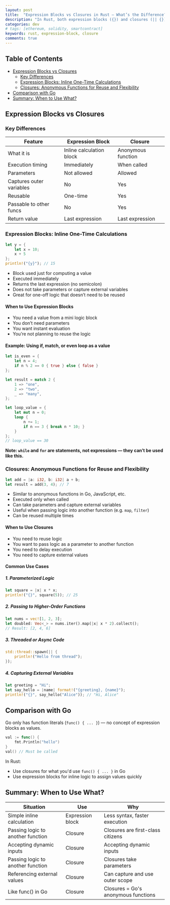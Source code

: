 ```yaml
---
layout: post
title:  "Expression Blocks vs Closures in Rust – What’s the Difference?"
description: "In Rust, both expression blocks ({}) and closures (|| {}) can return values — but they serve different purposes. This post breaks down their differences, when to use each, and how they compare to Go’s func()."
categories: dev
# tags: [ethereum, solidity, smartcontract]
keywords: rust, expression-block, closure
comments: true
---
```


## Table of Contents

- [Expression Blocks vs Closures](#expression-blocks-vs-closures)
  - [Key Differences](#key-differences)
  - [Expression Blocks: Inline One-Time Calculations](#expression-blocks-inline-one-time-calculations)
  - [Closures: Anonymous Functions for Reuse and Flexibility](#closures-anonymous-functions-for-reuse-and-flexibility)
- [Comparison with Go](#comparison-with-go)
- [Summary: When to Use What?](#summary-when-to-use-what)

## Expression Blocks vs Closures

### Key Differences

| Feature | Expression Block | Closure |
| --- | --- | --- |
| What it is | Inline calculation block | Anonymous function |
| Execution timing | Immediately | When called |
| Parameters | Not allowed | Allowed |
| Captures outer variables | No | Yes |
| Reusable | One-time | Yes |
| Passable to other funcs | No | Yes |
| Return value | Last expression | Last expression |

### Expression Blocks: Inline One-Time Calculations

```rust
let y = {
    let x = 10;
    x + 5
};
println!("{y}"); // 15
```

- Block used just for computing a value
- Executed immediately
- Returns the last expression (no semicolon)
- Does not take parameters or capture external variables
- Great for one-off logic that doesn’t need to be reused

#### When to Use Expression Blocks

- You need a value from a mini logic block
- You don’t need parameters
- You want instant evaluation
- You’re not planning to reuse the logic

#### Example: Using if, match, or even loop as a value

```rust
let is_even = {
    let n = 4;
    if n % 2 == 0 { true } else { false }
};

let result = match 2 {
    1 => "one",
    2 => "two",
    _ => "many",
};

let loop_value = {
    let mut n = 0;
    loop {
        n += 1;
        if n == 3 { break n * 10; }
    }
};
// loop_value == 30
```

**Note: `while` and `for` are statements, not expressions — they can’t be used like this.**

### Closures: Anonymous Functions for Reuse and Flexibility

```rust
let add = |a: i32, b: i32| a + b;
let result = add(3, 4); // 7
```

- Similar to anonymous functions in Go, JavaScript, etc.
- Executed only when called
- Can take parameters and capture external variables
- Useful when passing logic into another function (e.g. `map`, `filter`)
- Can be reused multiple times

#### When to Use Closures

- You need to reuse logic
- You want to pass logic as a parameter to another function
- You need to delay execution
- You need to capture external values

#### Common Use Cases

##### 1. Parameterized Logic

```rust
let square = |x| x * x;
println!("{}", square(5)); // 25
```

##### 2. Passing to Higher-Order Functions

```rust
let nums = vec![1, 2, 3];
let doubled: Vec<_> = nums.iter().map(|x| x * 2).collect();
// Result: [2, 4, 6]
```

##### 3. Threaded or Async Code

```rust
std::thread::spawn(|| {
    println!("Hello from thread");
});
```

##### 4. Capturing External Variables

```rust
let greeting = "Hi";
let say_hello = |name| format!("{greeting}, {name}");
println!("{}", say_hello("Alice")); // "Hi, Alice"
```

## Comparison with Go

Go only has function literals (`func() { ... }`) — no concept of expression blocks as values.

```go
val := func() {
    fmt.Println("hello")
}
val() // Must be called
```

In Rust:

- Use closures for what you'd use `func() { ... }` in Go
- Use expression blocks for inline logic to assign values quickly

## Summary: When to Use What?

| Situation | Use | Why |
| --- | --- | --- |
| Simple inline calculation | Expression block | Less syntax, faster execution |
| Passing logic to another function | Closure | Closures are first-class citizens |
| Accepting dynamic inputs | Closure | Accepting dynamic inputs |
| Passing logic to another function | Closure | Closures take parameters |
| Referencing external values | Closure | Can capture and use outer scope |
| Like func() in Go | Closure | Closures = Go's anonymous functions |
